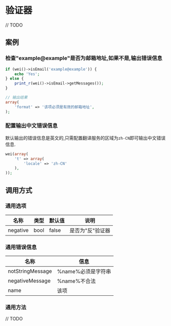 验证器
======

// TODO

案例
----

### 检查"example@example"是否为邮箱地址,如果不是,输出错误信息

```php
if (wei()->isEmail('example@example')) {
    echo 'Yes';
} else {
    print_r(wei()->isEmail->getMessages());
}

// 输出结果
array(
    'format' => '该项必须是有效的邮箱地址',
);
```

### 配置输出中文错误信息

默认输出的错误信息是英文的,只需配置翻译服务的区域为`zh-CN`即可输出中文错误信息.

```php
wei(array(
    't' => array(
        'locale' => 'zh-CN'
    ),
));
```

调用方式
--------

### 通用选项

名称           | 类型    | 默认值  | 说明
---------------|---------|---------|------
negative       | bool    | false   | 是否为"反"验证器

### 通用错误信息

名称                   | 信息
-----------------------|------
notStringMessage       | %name%必须是字符串
negativeMessage        | %name%不合法
name                   | 该项

### 通用方法

// TODO